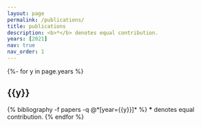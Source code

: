 ```yaml
---
layout: page
permalink: /publications/
title: publications
description: <b>*</b> denotes equal contribution.
years: [2021]
nav: true
nav_order: 1
---
```


<!-- _pages/publications.md -->
<div class="publications">

{%- for y in page.years %}
  <h2 class="year">{{y}}</h2>
  {% bibliography -f papers -q @*[year={{y}}]* %}
  <b>*</b> denotes equal contribution.
{% endfor %}

</div>
